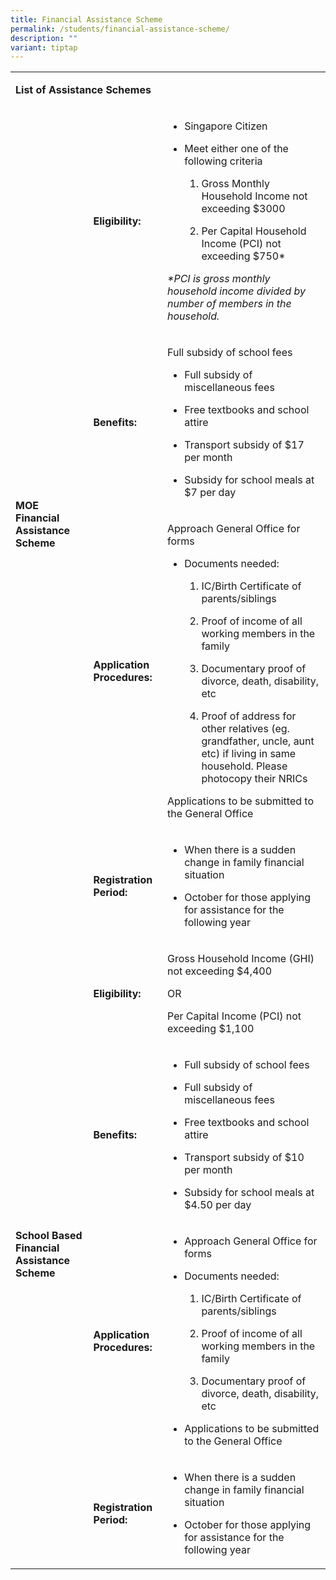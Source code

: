 ```yaml
---
title: Financial Assistance Scheme
permalink: /students/financial-assistance-scheme/
description: ""
variant: tiptap
---
```

<table><tbody><tr><td rowspan="1" colspan="3"><p><strong>List of Assistance Schemes</strong></p></td></tr><tr><td rowspan="4" colspan="1"><p><strong>MOE Financial Assistance Scheme</strong></p></td><td rowspan="1" colspan="1"><p><strong>Eligibility:</strong></p></td><td rowspan="1" colspan="1"><ul data-tight="true" class="tight"><li><p>Singapore Citizen</p></li><li><p>Meet either one of the following criteria</p><ol data-tight="true" class="tight"><li><p>Gross Monthly Household Income not exceeding $3000</p></li><li><p>Per Capital Household Income (PCI) not exceeding $750*</p></li></ol></li></ul><p><em>*PCI is gross monthly household income divided by number of members in the household.</em></p></td></tr><tr><td rowspan="1" colspan="1"><p><strong>Benefits:</strong></p></td><td rowspan="1" colspan="1"><p>Full subsidy of school fees</p><ul data-tight="true" class="tight"><li><p>Full subsidy of miscellaneous fees</p></li><li><p>Free textbooks and school attire</p></li><li><p>Transport subsidy of $17 per month</p></li><li><p>Subsidy for school meals at $7 per day</p></li></ul></td></tr><tr><td rowspan="1" colspan="1"><p><strong>Application Procedures:</strong></p></td><td rowspan="1" colspan="1"><p>Approach General Office for forms</p><ul data-tight="true" class="tight"><li><p>Documents needed:</p><ol data-tight="true" class="tight"><li><p>IC/Birth Certificate of parents/siblings</p></li><li><p>Proof of income of all working members in the family</p></li><li><p>Documentary proof of divorce, death, disability, etc</p></li><li><p>Proof of address for other relatives (eg. grandfather, uncle, aunt etc) if living in same household. Please photocopy their NRICs</p></li></ol></li></ul><p>Applications to be submitted to the General Office</p></td></tr><tr><td rowspan="1" colspan="1"><p><strong>Registration Period:</strong></p></td><td rowspan="1" colspan="1"><ul data-tight="true" class="tight"><li><p>When there is a sudden change in family financial situation</p></li><li><p>October for those applying for assistance for the following year</p></li></ul></td></tr><tr><td rowspan="4" colspan="1"><p><strong>School Based Financial Assistance Scheme</strong></p></td><td rowspan="1" colspan="1"><p><strong>Eligibility:</strong></p></td><td rowspan="1" colspan="1"><p>Gross Household Income (GHI) not exceeding $4,400</p><p>OR</p><p>Per Capital Income (PCI) not exceeding $1,100</p></td></tr><tr><td rowspan="1" colspan="1"><p><strong>Benefits:</strong></p></td><td rowspan="1" colspan="1"><ul data-tight="true" class="tight"><li><p>Full subsidy of school fees</p></li><li><p>Full subsidy of miscellaneous fees</p></li><li><p>Free textbooks and school attire</p></li><li><p>Transport subsidy of $10 per month</p></li><li><p>Subsidy for school meals at $4.50 per day</p></li></ul></td></tr><tr><td rowspan="1" colspan="1"><p><strong>Application Procedures:</strong></p></td><td rowspan="1" colspan="1"><ul data-tight="true" class="tight"><li><p>Approach General Office for forms</p></li><li><p>Documents needed:</p><ol data-tight="true" class="tight"><li><p>IC/Birth Certificate of parents/siblings</p></li><li><p>Proof of income of all working members in the family</p></li><li><p>Documentary proof of divorce, death, disability, etc</p></li></ol></li><li><p>Applications to be submitted to the General Office</p></li></ul></td></tr><tr><td rowspan="1" colspan="1"><p><strong>Registration Period:</strong></p></td><td rowspan="1" colspan="1"><ul data-tight="true" class="tight"><li><p>When there is a sudden change in family financial situation</p></li><li><p>October for those applying for assistance for the following year</p></li></ul></td></tr></tbody></table><p></p>